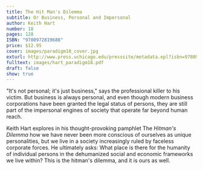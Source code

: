 ```yaml
---
title: The Hit Man's Dilemma
subtitle: Or Business, Personal and Impersonal
author: Keith Hart
number: 18
pages: 128
ISBN: "9780972819688"
price: $12.95
cover: images/paradigm18_cover.jpg
exturl: http://www.press.uchicago.edu/presssite/metadata.epl?isbn=9780972819688
fulltext: images/hart_paradigm18.pdf
draft: false
show: true
---
```

"It's not personal; it's just business," says the professional killer to his victim. But business is always personal, and even though modern business corporations have been granted the legal status of persons, they are still part of the impersonal engines of society that operate far beyond human reach.

Keith Hart explores in his thought-provoking pamphlet The *Hitman's Dilemma* how we have never been more conscious of ourselves as unique personalities, but we live in a society increasingly ruled by faceless corporate forces. He ultimately asks: What place is there for the humanity of individual persons in the dehumanized social and economic frameworks we live within? This is the hitman's dilemma, and it is ours as well. 
